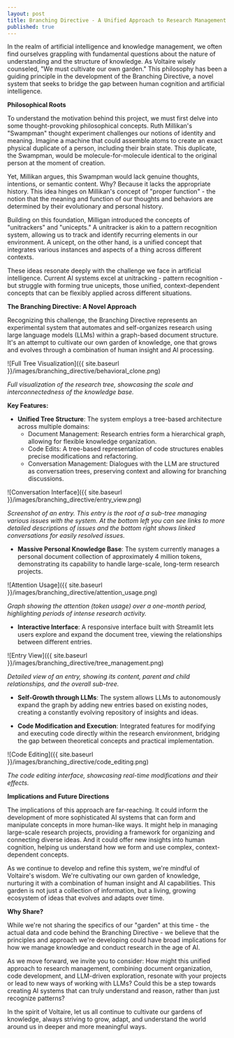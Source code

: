 ```yaml
---
layout: post
title: Branching Directive - A Unified Approach to Research Management
published: true
---
```


In the realm of artificial intelligence and knowledge management, we often find ourselves grappling with fundamental questions about the nature of understanding and the structure of knowledge. As Voltaire wisely counseled, "We must cultivate our own garden." This philosophy has been a guiding principle in the development of the Branching Directive, a novel system that seeks to bridge the gap between human cognition and artificial intelligence.

**Philosophical Roots**

To understand the motivation behind this project, we must first delve into some thought-provoking philosophical concepts. Ruth Millikan's "Swampman" thought experiment challenges our notions of identity and meaning. Imagine a machine that could assemble atoms to create an exact physical duplicate of a person, including their brain state. This duplicate, the Swampman, would be molecule-for-molecule identical to the original person at the moment of creation.

Yet, Millikan argues, this Swampman would lack genuine thoughts, intentions, or semantic content. Why? Because it lacks the appropriate history. This idea hinges on Millikan's concept of "proper function" - the notion that the meaning and function of our thoughts and behaviors are determined by their evolutionary and personal history.

Building on this foundation, Milligan introduced the concepts of "unitrackers" and "unicepts." A unitracker is akin to a pattern recognition system, allowing us to track and identify recurring elements in our environment. A unicept, on the other hand, is a unified concept that integrates various instances and aspects of a thing across different contexts.

These ideas resonate deeply with the challenge we face in artificial intelligence. Current AI systems excel at unitracking - pattern recognition - but struggle with forming true unicepts, those unified, context-dependent concepts that can be flexibly applied across different situations.

**The Branching Directive: A Novel Approach**

Recognizing this challenge, the Branching Directive represents an experimental system that automates and self-organizes research using large language models (LLMs) within a graph-based document structure. It's an attempt to cultivate our own garden of knowledge, one that grows and evolves through a combination of human insight and AI processing.

![Full Tree Visualization]({{ site.baseurl }}/images/branching_directive/behavioral_clone.png)

*Full visualization of the research tree, showcasing the scale and interconnectedness of the knowledge base.*

**Key Features:**

- **Unified Tree Structure**: The system employs a tree-based architecture across multiple domains:
  - Document Management: Research entries form a hierarchical graph, allowing for flexible knowledge organization.
  - Code Edits: A tree-based representation of code structures enables precise modifications and refactoring.
  - Conversation Management: Dialogues with the LLM are structured as conversation trees, preserving context and allowing for branching discussions.

![Conversation Interface]({{ site.baseurl }}/images/branching_directive/entry_view.png)

*Screenshot of an entry. This entry is the root of a sub-tree managing various issues with the system. At the bottom left you can see links to more detailed descriptions of issues and the bottom right shows linked conversations for easily resolved issues.*

- **Massive Personal Knowledge Base**: The system currently manages a personal document collection of approximately 4 million tokens, demonstrating its capability to handle large-scale, long-term research projects.

![Attention Usage]({{ site.baseurl }}/images/branching_directive/attention_usage.png)

*Graph showing the attention (token usage) over a one-month period, highlighting periods of intense research activity.*

- **Interactive Interface**: A responsive interface built with Streamlit lets users explore and expand the document tree, viewing the relationships between different entries.

![Entry View]({{ site.baseurl }}/images/branching_directive/tree_management.png)

*Detailed view of an entry, showing its content, parent and child relationships, and the overall sub-tree.*

- **Self-Growth through LLMs**: The system allows LLMs to autonomously expand the graph by adding new entries based on existing nodes, creating a constantly evolving repository of insights and ideas.

- **Code Modification and Execution**: Integrated features for modifying and executing code directly within the research environment, bridging the gap between theoretical concepts and practical implementation.

![Code Editing]({{ site.baseurl }}/images/branching_directive/code_editing.png)

*The code editing interface, showcasing real-time modifications and their effects.*

**Implications and Future Directions**

The implications of this approach are far-reaching. It could inform the development of more sophisticated AI systems that can form and manipulate concepts in more human-like ways. It might help in managing large-scale research projects, providing a framework for organizing and connecting diverse ideas. And it could offer new insights into human cognition, helping us understand how we form and use complex, context-dependent concepts.

As we continue to develop and refine this system, we're mindful of Voltaire's wisdom. We're cultivating our own garden of knowledge, nurturing it with a combination of human insight and AI capabilities. This garden is not just a collection of information, but a living, growing ecosystem of ideas that evolves and adapts over time.

**Why Share?**

While we're not sharing the specifics of our "garden" at this time - the actual data and code behind the Branching Directive - we believe that the principles and approach we're developing could have broad implications for how we manage knowledge and conduct research in the age of AI.

As we move forward, we invite you to consider: How might this unified approach to research management, combining document organization, code development, and LLM-driven exploration, resonate with your projects or lead to new ways of working with LLMs? Could this be a step towards creating AI systems that can truly understand and reason, rather than just recognize patterns?

In the spirit of Voltaire, let us all continue to cultivate our gardens of knowledge, always striving to grow, adapt, and understand the world around us in deeper and more meaningful ways.
